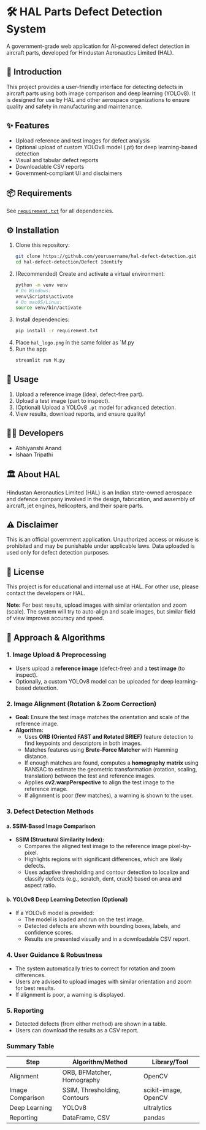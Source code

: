 # 🛠️ HAL Parts Defect Detection System

A government-grade web application for AI-powered defect detection in aircraft parts, developed for Hindustan Aeronautics Limited (HAL).

## 🚀 Introduction
This project provides a user-friendly interface for detecting defects in aircraft parts using both image comparison and deep learning (YOLOv8). It is designed for use by HAL and other aerospace organizations to ensure quality and safety in manufacturing and maintenance.

## ✨ Features
- Upload reference and test images for defect analysis
- Optional upload of custom YOLOv8 model (.pt) for deep learning-based detection
- Visual and tabular defect reports
- Downloadable CSV reports
- Government-compliant UI and disclaimers

## 📦 Requirements
See [`requirement.txt`](requirement.txt) for all dependencies.

## ⚙️ Installation
1. Clone this repository:
   ```bash
   git clone https://github.com/yourusername/hal-defect-detection.git
   cd hal-defect-detection/Defect Identify
   ```
2. (Recommended) Create and activate a virtual environment:
   ```bash
   python -m venv venv
   # On Windows:
   venv\Scripts\activate
   # On macOS/Linux:
   source venv/bin/activate
   ```
3. Install dependencies:
   ```bash
   pip install -r requirement.txt
   ```
4. Place `hal_logo.png` in the same folder as `M.py
5. Run the app:
   ```bash
   streamlit run M.py
   ```

## 📝 Usage
1. Upload a reference image (ideal, defect-free part).
2. Upload a test image (part to inspect).
3. (Optional) Upload a YOLOv8 `.pt` model for advanced detection.
4. View results, download reports, and ensure quality!

## 👩‍💻 Developers
- Abhiyanshi Anand
- Ishaan Tripathi

## 🏛️ About HAL
Hindustan Aeronautics Limited (HAL) is an Indian state-owned aerospace and defence company involved in the design, fabrication, and assembly of aircraft, jet engines, helicopters, and their spare parts.

## ⚠️ Disclaimer
This is an official government application. Unauthorized access or misuse is prohibited and may be punishable under applicable laws. Data uploaded is used only for defect detection purposes.

## 📄 License
This project is for educational and internal use at HAL. For other use, please contact the developers or HAL.

**Note:** For best results, upload images with similar orientation and zoom (scale). The system will try to auto-align and scale images, but similar field of view improves accuracy and speed.

## 🧠 Approach & Algorithms

### 1. Image Upload & Preprocessing
- Users upload a **reference image** (defect-free) and a **test image** (to inspect).
- Optionally, a custom YOLOv8 model can be uploaded for deep learning-based detection.

### 2. Image Alignment (Rotation & Zoom Correction)
- **Goal:** Ensure the test image matches the orientation and scale of the reference image.
- **Algorithm:**
  - Uses **ORB (Oriented FAST and Rotated BRIEF)** feature detection to find keypoints and descriptors in both images.
  - Matches features using **Brute-Force Matcher** with Hamming distance.
  - If enough matches are found, computes a **homography matrix** using RANSAC to estimate the geometric transformation (rotation, scaling, translation) between the test and reference images.
  - Applies **cv2.warpPerspective** to align the test image to the reference image.
  - If alignment is poor (few matches), a warning is shown to the user.

### 3. Defect Detection Methods
#### a. SSIM-Based Image Comparison
- **SSIM (Structural Similarity Index):**
  - Compares the aligned test image to the reference image pixel-by-pixel.
  - Highlights regions with significant differences, which are likely defects.
  - Uses adaptive thresholding and contour detection to localize and classify defects (e.g., scratch, dent, crack) based on area and aspect ratio.

#### b. YOLOv8 Deep Learning Detection (Optional)
- If a YOLOv8 model is provided:
  - The model is loaded and run on the test image.
  - Detected defects are shown with bounding boxes, labels, and confidence scores.
  - Results are presented visually and in a downloadable CSV report.

### 4. User Guidance & Robustness
- The system automatically tries to correct for rotation and zoom differences.
- Users are advised to upload images with similar orientation and zoom for best results.
- If alignment is poor, a warning is displayed.

### 5. Reporting
- Detected defects (from either method) are shown in a table.
- Users can download the results as a CSV report.

### Summary Table

| Step                | Algorithm/Method         | Library/Tool         |
|---------------------|-------------------------|----------------------|
| Alignment           | ORB, BFMatcher, Homography | OpenCV              |
| Image Comparison    | SSIM, Thresholding, Contours | scikit-image, OpenCV|
| Deep Learning       | YOLOv8                   | ultralytics          |
| Reporting           | DataFrame, CSV           | pandas               | 